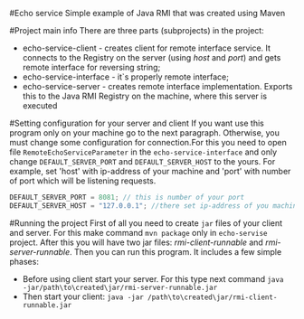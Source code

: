 #Echo service
Simple example of Java RMI that was created using Maven

#Project main info
There are three parts (subprojects) in the project:
- echo-service-client - creates client for remote interface service. It connects to the Registry on the server (using *host* and *port*) and gets remote interface for reversing string;
- echo-service-interface - it`s properly remote interface;
- echo-service-server - creates remote interface implementation. Exports this to the Java RMI Registry on the machine, where this server is executed

#Setting configuration for your server and client 
If you want use this program only on your machine go to the next paragraph. Otherwise, you must change some configuration for connection.For this you need to open file `RemoteEchoServiceParameter` in the `echo-service-interface` and only change `DEFAULT_SERVER_PORT` and `DEFAULT_SERVER_HOST` to the yours. For example, set 'host' with ip-address of your machine and 'port' with number of port which will be listening requests.
```java
DEFAULT_SERVER_PORT = 8081; // this is number of your port
DEFAULT_SERVER_HOST = "127.0.0.1"; //there set ip-address of you machine
```

#Running the project
First of all you need to create `jar` files of your client and server. For this make command `mvn package` only in `echo-servise` project. After this you will have two jar files: *rmi-client-runnable* and *rmi-server-runnable*. Then you can run this program. It includes a few simple phases:
- Before using client start your server. For this type next command `java  -jar/path\to\created\jar/rmi-server-runnable.jar`
- Then start your client: `java -jar /path\to\created\jar/rmi-client-runnable.jar`
